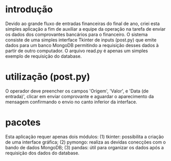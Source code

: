 # introdução
Devido ao grande fluxo de entradas financeiras do final de ano, criei esta simples aplicação a fim de auxiliar a equipe da operação na tarefa de enviar os dados dos comprovantes bancários para o financeiro. O sistema consiste de uma simples interface Tkinter de inputs (post.py) que emite dados para um banco MongoDB permitindo a requisição desses dados à partir de outro computador. O arquivo read.py é apenas um simples exemplo de requisição do database.

# utilização (post.py)
O operador deve preencher os campos 'Origem', 'Valor', e 'Data (de entrada)', clicar em enviar comprovante e aguardar o aparecimento da mensagem confirmando o envio no canto inferior da interface.

# pacotes
Esta aplicação requer apenas dois módulos: (1) tkinter: possibilita a criação de uma interface gráfica; (2) pymongo: realiza as devidas conecções com o bando de dados MongoDB; (3) pandas: útil para organizar os dados após a requisição dos dados do database.
